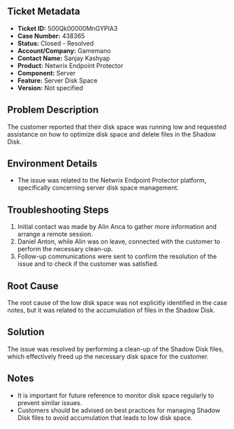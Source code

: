 ## Ticket Metadata
- **Ticket ID:** 500Qk00000MnGYPIA3
- **Case Number:** 438365
- **Status:** Closed - Resolved
- **Account/Company:** Gamemano
- **Contact Name:** Sanjay Kashyap
- **Product:** Netwrix Endpoint Protector
- **Component:** Server
- **Feature:** Server Disk Space
- **Version:** Not specified

## Problem Description
The customer reported that their disk space was running low and requested assistance on how to optimize disk space and delete files in the Shadow Disk.

## Environment Details
- The issue was related to the Netwrix Endpoint Protector platform, specifically concerning server disk space management.

## Troubleshooting Steps
1. Initial contact was made by Alin Anca to gather more information and arrange a remote session.
2. Daniel Anton, while Alin was on leave, connected with the customer to perform the necessary clean-up.
3. Follow-up communications were sent to confirm the resolution of the issue and to check if the customer was satisfied.

## Root Cause
The root cause of the low disk space was not explicitly identified in the case notes, but it was related to the accumulation of files in the Shadow Disk.

## Solution
The issue was resolved by performing a clean-up of the Shadow Disk files, which effectively freed up the necessary disk space for the customer.

## Notes
- It is important for future reference to monitor disk space regularly to prevent similar issues.
- Customers should be advised on best practices for managing Shadow Disk files to avoid accumulation that leads to low disk space.